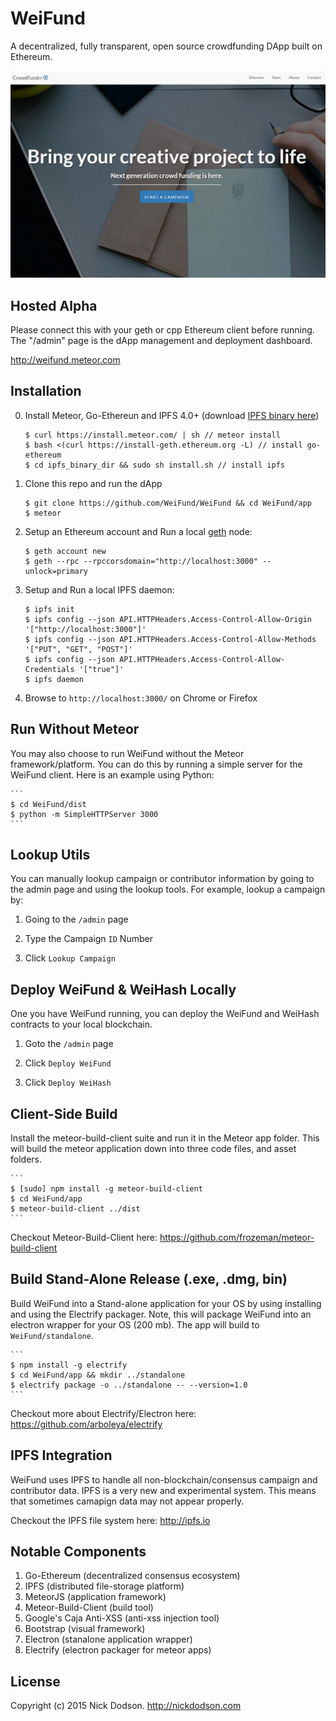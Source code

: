# WeiFund

A decentralized, fully transparent, open source crowdfunding DApp built on Ethereum.

<img src="app/public/images/screen0.jpg" />

## <a name="alpha"></a> Hosted Alpha

Please connect this with your geth or cpp Ethereum client before running. The "/admin" page is the dApp management and deployment dashboard.

<a href="http://weifund.meteor.com">http://weifund.meteor.com</a>

## <a name="installation"></a> Installation

0. Install Meteor, Go-Ethereun and IPFS 4.0+ (download <a href="https://ipfs.io/docs/install/">IPFS binary here</a>)

	```
	$ curl https://install.meteor.com/ | sh // meteor install
	$ bash <(curl https://install-geth.ethereum.org -L) // install go-ethereum
	$ cd ipfs_binary_dir && sudo sh install.sh // install ipfs
	```

1. Clone this repo and run the dApp
   
    ```
    $ git clone https://github.com/WeiFund/WeiFund && cd WeiFund/app
    $ meteor
    ```
    
2. Setup an Ethereum account and Run a local <a href="https://github.com/ethereum/go-ethereum">geth</a> node:

    ```
	$ geth account new
    $ geth --rpc --rpccorsdomain="http://localhost:3000" --unlock=primary
    ```

3. Setup and Run a local IPFS daemon:

	```
	$ ipfs init
	$ ipfs config --json API.HTTPHeaders.Access-Control-Allow-Origin '["http://localhost:3000"]'
   	$ ipfs config --json API.HTTPHeaders.Access-Control-Allow-Methods '["PUT", "GET", "POST"]'
   	$ ipfs config --json API.HTTPHeaders.Access-Control-Allow-Credentials '["true"]'
	$ ipfs daemon
	```

4. Browse to `http://localhost:3000/` on Chrome or Firefox

## <a name="nometeor"></a> Run Without Meteor

You may also choose to run WeiFund without the Meteor framework/platform. You can do this by running a simple server for the WeiFund client. Here is an example using Python:

	```
	$ cd WeiFund/dist
	$ python -m SimpleHTTPServer 3000
	```

## <a name="lookup"></a> Lookup Utils

You can manually lookup campaign or contributor information by going to the admin page and using the lookup tools. For example, lookup a campaign by:

1. Going to the `/admin` page

2. Type the Campaign `ID` Number

3. Click `Lookup Campaign`

## <a name="deployment"></a> Deploy WeiFund & WeiHash Locally

One you have WeiFund running, you can deploy the WeiFund and WeiHash contracts to your local blockchain.

1. Goto the `/admin` page

2. Click `Deploy WeiFund`

3. Click `Deploy WeiHash`

## <a name="client"></a> Client-Side Build

Install the meteor-build-client suite and run it in the Meteor app folder. This will build the meteor application down into three code files, and asset folders.

	```
	$ [sudo] npm install -g meteor-build-client
	$ cd WeiFund/app
	$ meteor-build-client ../dist
	```

Checkout Meteor-Build-Client here: https://github.com/frozeman/meteor-build-client

## <a name="client"></a> Build Stand-Alone Release (.exe, .dmg, bin)

Build WeiFund into a Stand-alone application for your OS by using installing and using the Electrify packager. Note, this will package WeiFund into an electron wrapper for your OS (200 mb). The app will build to `WeiFund/standalone`.

	```
	$ npm install -g electrify
	$ cd WeiFund/app && mkdir ../standalone
	$ electrify package -o ../standalone -- --version=1.0
	```
	
Checkout more about Electrify/Electron here: https://github.com/arboleya/electrify

## <a name="ipfs"></a> IPFS Integration

WeiFund uses IPFS to handle all non-blockchain/consensus campaign and contributor data. IPFS is a very new and experimental system. This means that sometimes camapign data may not appear properly.

Checkout the IPFS file system here: http://ipfs.io

## <a name="ipfs"></a> Notable Components

1. Go-Ethereum (decentralized consensus ecosystem)
2. IPFS (distributed file-storage platform)
3. MeteorJS (application framework)
4. Meteor-Build-Client (build tool)
5. Google's Caja Anti-XSS (anti-xss injection tool)
6. Bootstrap (visual framework)
7. Electron (stanalone application wrapper)
8. Electrify (electron packager for meteor apps)

## <a name="license"></a> License

Copyright (c) 2015 Nick Dodson. <http://nickdodson.com>
